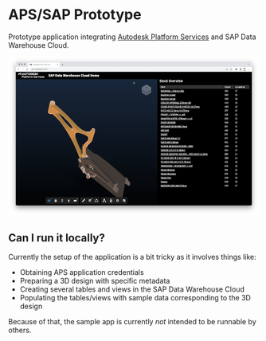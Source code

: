# APS/SAP Prototype

Prototype application integrating [Autodesk Platform Services](https://aps.autodesk.com) and SAP Data Warehouse Cloud.

![thumbnail](./thumbnail.png)

## Can I run it locally?

Currently the setup of the application is a bit tricky as it involves things like:

- Obtaining APS application credentials
- Preparing a 3D design with specific metadata
- Creating several tables and views in the SAP Data Warehouse Cloud
- Populating the tables/views with sample data corresponding to the 3D design

Because of that, the sample app is currently _not_ intended to be runnable by others.
